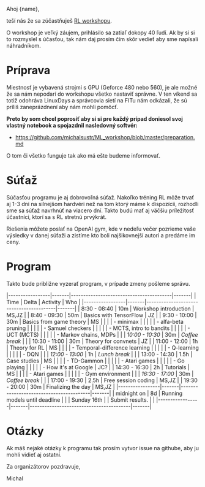 Ahoj {name},

teší nás že sa zúčastňuješ [RL workshopu](http://lectures.ai).

O workshop je veľký záujem, prihlásilo sa zatiaľ dokopy 40 ľudí.
Ak by si si to rozmyslel s účasťou, tak nám daj prosím čím skôr vedieť
aby sme napísali náhradníkom.

# Príprava

Miestnosť je vybavená strojmi s GPU (Geforce 480 nebo 560),
je ale možné že sa nám nepodarí do workshopu všetko nastaviť správne.
V ten víkend sa totiž odohráva LinuxDays a správcovia sietí na FITu nám
odkázali, že sú príliš zaneprázdnení aby nám mohli pomôcť.

**Preto by som chcel poprosiť aby si si pre každý prípad doniesol
svoj vlastný notebook a spojazdnil nasledovný softvér:**

- https://github.com/michalsustr/ML_workshop/blob/master/preparation.md

O tom či všetko funguje tak ako má ešte budeme informovať.

# Súťaž

Súčasťou programu je aj dobrovoľná súťaž. Nakoľko tréning RL môže trvať
aj 1-3 dni na silnejšom hardvéri než na tom ktorý máme k dispozícii, rozhodli
sme sa súťaž navrhnúť na viacero dní. Takto budú mať aj väčšiu príležitosť
účastníci, ktorí sa s RL stretnú prvýkrát.

Riešenia môžete poslať na OpenAI gym, kde v nedeľu večer pozrieme vaše výsledky
v danej súťaži a zistíme kto boli najšikovnejší autori a predáme im ceny.

# Program

Takto bude približne vyzerať program, v prípade zmeny pošleme správu.

|-----------------|-------|-----------------------------------------|-------|
| Time            | Delta | Activity                                | Who   |
|-----------------|-------|-----------------------------------------|-------|
| 8:30 - 08:40    |  10m  | Workshop introduction                   | MS,JZ |
| 8:40 - 09:30    |  50m  | Basics with TensorFlow                  | JZ    |
| 9:30 - 10:00    |  30m  | Basics from game theory                 | MS    |
|                 |       | - minimax                               |       |
|                 |       | - alfa-beta pruning                     |       |
|                 |       | - Samuel checkers                       |       |
|                 |       | - MCTS, intro to bandits                |       |
|                 |       | - UCT (MCTS)                            |       |
|                 |       | - Markov chains, MDPs                   |       |
| *10:00 - 10:30* |  30m  | *Coffee break*                          |       |
| 10:30 - 11:00   |  30m  | Theory for convnets                     | JZ    |
| 11:00 - 12:00   |  1h   | Theory for RL                           | MS    |
|                 |       | - Temporal-difference learning          |       |
|                 |       | - Q-learning                            |       |
|                 |       | - DQN                                   |       |
| *12:00 - 13:00* |  1h   | *Lunch break*                           |       |
| 13:00 - 14:30   |  1.5h | Case studies                            | MS    |
|                 |       | - TD-Gammon                             |       |
|                 |       | - Atari games                           |       |
|                 |       | - Go playing                            |       |
|                 |       | - How it's at Google                    | JC?   |
| 14:30 - 16:30   |  2h   | Tutorials                               | MS    |
|                 |       | - Atari games                           |       |
|                 |       | - Gym environment                       |       |
| *16:30 - 17:00* |  30m  | *Coffee break*                          |       |
| 17:00 - 19:30   |  2.5h | Free session coding                     | MS,JZ |
| 19:30 - 20:00   |  30m  | Finalizing the day                      | MS,JZ |
|-----------------|-------|-----------------------------------------|-------|
| midnight on     |  8d   | Running models until deadline           |       |
| Sunday 16th     |       | Submit results.                         |       |
|-----------------|-------|-----------------------------------------|-------|

# Otázky

Ak máš nejaké otázky k programu tak prosím vytvor issue na githube, aby ju mohli vidieť aj ostatní.



Za organizátorov pozdravuje,

Michal